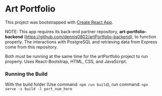 # Art Portfolio
This project was bootstrapped with [Create React App](https://github.com/facebook/create-react-app).

NOTE: This app requires its back-end partner repository, **art-portfolio-backend** (https://github.com/dennis0802/artPortfolio-backend), to function properly. The interactions with PostgreSQL and retrieving data from Express come from this repository.

Both must be running at the same time for the artPortfolio project to run properly. Uses React-Bootstrap, HTML, CSS, and JavaScript.

### Running the Build
With the build folder (Use command: `npm run build`), run command: `npx serve -s build -l port_num_here`

